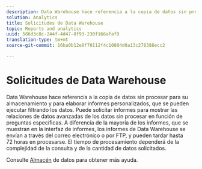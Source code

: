 ```yaml
---
description: Data Warehouse hace referencia a la copia de datos sin procesar para su almacenamiento y para elaborar informes personalizados, que se pueden ejecutar filtrando los datos. Puede solicitar informes para mostrar las relaciones de datos avanzadas de los datos sin procesar en función de preguntas específicas. A diferencia de la mayoría de los informes, que se muestran en la interfaz de informes, los informes de Data Warehouse se envían a través del correo electrónico o por FTP, y pueden tardar hasta 72 horas en procesarse. El tiempo de procesamiento dependerá de la complejidad de la consulta y de la cantidad de datos solicitados.
solution: Analytics
title: Solicitudes de Data Warehouse
topic: Reports and analytics
uuid: 586d3c8c-244f-4d47-8f93-230f166afaf9
translation-type: tm+mt
source-git-commit: 16ba0b12e0f70112f4c10804d0a13c278388ecc2

---
```



# Solicitudes de Data Warehouse

Data Warehouse hace referencia a la copia de datos sin procesar para su almacenamiento y para elaborar informes personalizados, que se pueden ejecutar filtrando los datos. Puede solicitar informes para mostrar las relaciones de datos avanzadas de los datos sin procesar en función de preguntas específicas. A diferencia de la mayoría de los informes, que se muestran en la interfaz de informes, los informes de Data Warehouse se envían a través del correo electrónico o por FTP, y pueden tardar hasta 72 horas en procesarse. El tiempo de procesamiento dependerá de la complejidad de la consulta y de la cantidad de datos solicitados.

<!-- I edited this link so it doesn't point to marketing.adobe.com. Please check -Bob -->

Consulte [Almacén](/help/export/data-warehouse/data-warehouse.md) de datos para obtener más ayuda.
